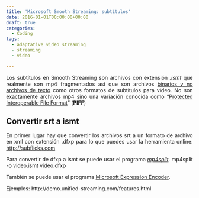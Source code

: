 ```yaml
---
title: 'Microsoft Smooth Streaming: subtítulos'
date: 2016-01-01T00:00:00+00:00
draft: true
categories:
  - Coding
tags:
  - adaptative video streaming
  - streaming
  - video

---
```

<p style="text-align: justify">
  Los subtítulos en Smooth Streaming son archivos con extensión <em>.ismt</em> que realmente son mp4 fragmentados así que son archivos <span style="text-decoration: underline">binarios y no archivos de texto</span> como otros formatos de subtítulos para vídeo. No son exactamente archivos mp4 sino una variación conocida como &#8220;<a href="http://www.iis.net/learn/media/smooth-streaming/protected-interoperable-file-format" target="_blank">Protected Interoperable File Format</a>&#8221; (<strong>PIFF</strong>)
</p>

<h2 style="text-align: justify">
  Convertir srt a ismt
</h2>

<p style="text-align: justify">
  En primer lugar hay que convertir los archivos srt a un formato de archivo en xml con extensión .dfxp para lo que puedes usar la herramienta online: <a href="http://subflicks.com" target="_blank">http://subflicks.com</a>
</p>

<p style="text-align: justify">
  Para convertir de dfxp a ismt se puede usar el programa <a href="http://docs.unified-streaming.com/documentation/package/subtitles.html#creating-the-media-files-ismt" target="_blank"><em>mp4split</em></a>. <span class="lang:default decode:true crayon-inline ">mp4split -o video.ismt video.dfxp</span>
</p>

<p style="text-align: justify">
  También se puede usar el programa <a href="https://www.microsoft.com/es-es/download/details.aspx?id=18974" target="_blank">Microsoft Expression Encoder</a>.
</p>

<p style="text-align: justify">
</p>

<p style="text-align: justify">
</p>

<p style="text-align: justify">
  Ejemplos: http://demo.unified-streaming.com/features.html
</p>